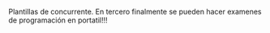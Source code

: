 Plantillas de concurrente.
En tercero finalmente se pueden hacer examenes de programación en portatil!!!
